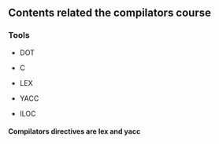 ## Contents related the compilators course

### Tools

* DOT

* C

* LEX

* YACC

* ILOC

#### Compilators directives are lex and yacc
